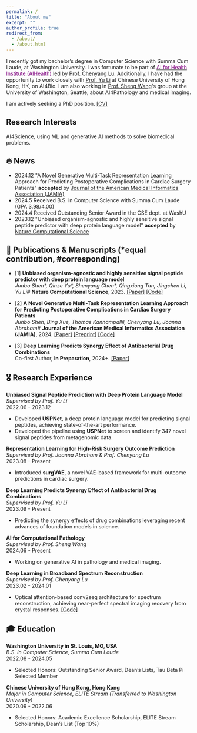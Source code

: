 ```yaml
---
permalink: /
title: "About me"
excerpt: ""
author_profile: true
redirect_from: 
  - /about/
  - /about.html
---
```


I recently got my bachelor’s degree in Computer Science with Summa Cum Laude, at Washington University. I was fortunate to be part of [<span style="color:purple;">AI for Health Institute (AIHealth) </span>](https://aihealth.wustl.edu/leadership/) led by [Prof. Chenyang Lu](https://www.cse.wustl.edu/~lu/). Additionally, I have had the opportunity to work closely with [Prof. Yu Li](https://liyu95.com/) at Chinese University of Hong Kong, HK, on AI4Bio. I am also working in [Prof. Sheng Wang](https://homes.cs.washington.edu/~swang/)'s group at the University of Washington, Seattle, about AI4Pathology and medical imaging.

I am actively seeking a PhD position. [[CV]](https://drive.google.com/file/d/1UIv1eu3kfOcAPRUgBmuET1rRmN5nCavd/view?usp=sharing)

Research Interests
------
AI4Science, using ML and generative AI methods to solve biomedical problems.

<!--
AI for Science (developing machine learning methods to resolve computational problems in biology), AI for Healthcare (EHR-based patient modeling and prediction, etc.)
I am working on AI for Healthcare and Medicine, focusing on EHR-based patient modeling and prediction, supervised by [Prof. Chenyang Lu](https://www.cse.wustl.edu/~lu/) at Washington University in St. Louis.

I am working on AI for Science, developing machine learning methods to resolve computational problems in biology, supervised by [Prof. Yu Li](https://liyu95.com/) at The Chinese University of Hong Kong.-->
## 🔥 News
- 2024.12 "A Novel Generative Multi-Task Representation Learning Approach for Predicting Postoperative Complications in Cardiac Surgery Patients" **accepted** by [Journal of the American Medical Informatics Association (JAMIA)](https://academic.oup.com/jamia)
- 2024.5 Received B.S. in Computer Science with Summa Cum Laude (GPA 3.98/4.00)
- 2024.4 Received Outstanding Senior Award in the CSE dept. at WashU
- 2023.12 "Unbiased organism-agnostic and highly sensitive signal peptide predictor with deep protein language model" **accepted** by [Nature Computational Science](https://www.nature.com/natcomputsci)

## 📝 Publications & Manuscripts (*equal contribution, #corresponding)

- [1] **Unbiased organism-agnostic and highly sensitive signal peptide predictor with deep protein language model**  
  *Junbo Shen\*, Qinze Yu\*, Shenyang Chen\*, Qingxiong Tan, Jingchen Li, Yu Li\#*
  **Nature Computational Science**, 2023. [[Paper]](https://rdcu.be/dtupB) [[Code]](https://github.com/ml4bio/USPNet)
  
- [2] **A Novel Generative Multi-Task Representation Learning Approach for Predicting Postoperative Complications in Cardiac Surgery Patients**  
  *Junbo Shen, Bing Xue, Thomas Kannampallil, Chenyang Lu, Joanna Abraham\#*
  **Journal of the American Medical Informatics Association (JAMIA)**, 2024. [[Paper]](https://doi.org/10.1093/jamia/ocae316) [[Preprint]](https://drive.google.com/file/d/1BP76zs3pP70HxNDIw5IVNsPfohKfD5dj/view?usp=sharing) [[Code]](https://github.com/ai4biomedicine/surgVAE)
  
- [3] **Deep Learning Predicts Synergy Effect of Antibacterial Drug Combinations**  
  Co-first Author, **In Preparation**, 2024+. [[Paper]](https://drive.google.com/file/d/1pijd_zWJxynh5Vk4OZhc9D8aWJFbuMGk/view?usp=sharing)

## 🎖 Research Experience

**Unbiased Signal Peptide Prediction with Deep Protein Language Model**  
*Supervised by Prof. Yu Li*  
2022.06 - 2023.12  
- Developed **USPNet**, a deep protein language model for predicting signal peptides, achieving state-of-the-art performance.
- Developed the pipeline using **USPNet** to screen and identify 347 novel signal peptides from metagenomic data.

**Representation Learning for High-Risk Surgery Outcome Prediction**  
*Supervised by Prof. Joanna Abraham & Prof. Chenyang Lu*  
2023.08 - Present  
- Introduced **surgVAE**, a novel VAE-based framework for multi-outcome predictions in cardiac surgery.

**Deep Learning Predicts Synergy Effect of Antibacterial Drug Combinations**  
*Supervised by Prof. Yu Li*  
2023.09 - Present  
- Predicting the synergy effects of drug combinations leveraging recent advances of foundation models in science.

**AI for Computational Pathology**  
*Supervised by Prof. Sheng Wang*  
2024.06 - Present  
- Working on generative AI in pathology and medical imaging.

**Deep Learning in Broadband Spectrum Reconstruction**  
*Supervised by Prof. Chenyang Lu*  
2023.02 - 2024.01  
- Optical attention-based conv2seq architecture for spectrum reconstruction, achieving near-perfect spectral imaging recovery from crystal responses. [[Code]](https://github.com/JunboShen/spectrum_reconstruction_with_noise)
  
## 🎓 Education

**Washington University in St. Louis, MO, USA**  
*B.S. in Computer Science, Summa Cum Laude*  
2022.08 - 2024.05  
- Selected Honors: Outstanding Senior Award, Dean’s Lists, Tau Beta Pi Selected Member  

**Chinese University of Hong Kong, Hong Kong**  
*Major in Computer Science, ELITE Stream (Transferred to Washington University)*  
2020.09 - 2022.06  
- Selected Honors: Academic Excellence Scholarship, ELITE Stream Scholarship, Dean’s List (Top 10%)  


